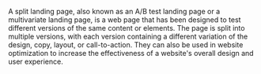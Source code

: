 A split landing page, also known as an A/B test landing page or a multivariate landing page, is a web page that has been designed to test different versions of the same content or elements. The page is split into multiple versions, with each version containing a different variation of the design, copy, layout, or call-to-action. They can also be used in website optimization to increase the effectiveness of a website's overall design and user experience.
